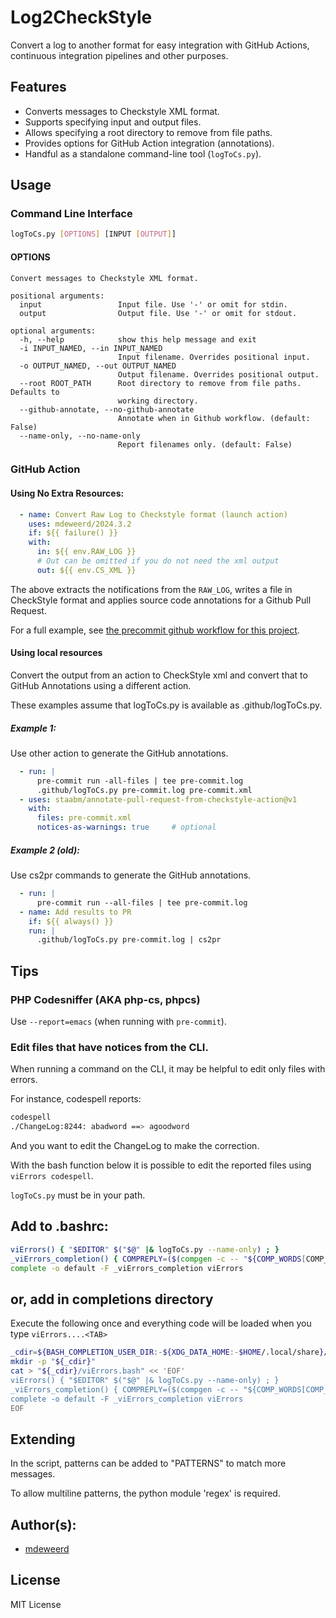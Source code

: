 # Log2CheckStyle

Convert a log to another format for easy integration with GitHub Actions,
continuous integration pipelines and other purposes.

## Features

- Converts messages to Checkstyle XML format.
- Supports specifying input and output files.
- Allows specifying a root directory to remove from file paths.
- Provides options for GitHub Action integration (annotations).
- Handful as a standalone command-line tool (`logToCs.py`).

## Usage

### Command Line Interface

```bash
logToCs.py [OPTIONS] [INPUT [OUTPUT]]
```

#### OPTIONS

```text
Convert messages to Checkstyle XML format.

positional arguments:
  input                 Input file. Use '-' or omit for stdin.
  output                Output file. Use '-' or omit for stdout.

optional arguments:
  -h, --help            show this help message and exit
  -i INPUT_NAMED, --in INPUT_NAMED
                        Input filename. Overrides positional input.
  -o OUTPUT_NAMED, --out OUTPUT_NAMED
                        Output filename. Overrides positional output.
  --root ROOT_PATH      Root directory to remove from file paths. Defaults to
                        working directory.
  --github-annotate, --no-github-annotate
                        Annotate when in Github workflow. (default: False)
  --name-only, --no-name-only
                        Report filenames only. (default: False)
```

### GitHub Action

#### Using No Extra Resources:

```yaml
  - name: Convert Raw Log to Checkstyle format (launch action)
    uses: mdeweerd/2024.3.2
    if: ${{ failure() }}
    with:
      in: ${{ env.RAW_LOG }}
      # Out can be omitted if you do not need the xml output
      out: ${{ env.CS_XML }}
```

The above extracts the notifications from the `RAW_LOG`, writes a file in
CheckStyle format and applies source code annotations for a Github Pull
Request.

For a full example, see
[the precommit github workflow for this project](.github/workflows/pre-commit.yml).

#### Using local resources

Convert the output from an action to CheckStyle xml and convert that to
GitHub Annotations using a different action.

These examples assume that logToCs.py is available as .github/logToCs.py.

##### Example 1:

Use other action to generate the GitHub annotations.

```yaml
  - run: |
      pre-commit run -all-files | tee pre-commit.log
      .github/logToCs.py pre-commit.log pre-commit.xml
  - uses: staabm/annotate-pull-request-from-checkstyle-action@v1
    with:
      files: pre-commit.xml
      notices-as-warnings: true     # optional
```

##### Example 2 (old):

Use cs2pr commands to generate the GitHub annotations.

```yaml
  - run: |
      pre-commit run --all-files | tee pre-commit.log
  - name: Add results to PR
    if: ${{ always() }}
    run: |
      .github/logToCs.py pre-commit.log | cs2pr
```

## Tips

### PHP Codesniffer (AKA php-cs, phpcs)

Use `--report=emacs` (when running with `pre-commit`).

### Edit files that have notices from the CLI.

When running a command on the CLI, it may be helpful to edit only files
with errors.

For instance, codespell reports:

```bash
codespell
./ChangeLog:8244: abadword ==> agoodword
```

And you want to edit the ChangeLog to make the correction.

With the bash function below it is possible to edit the reported files
using `viErrors codespell`.

`logToCs.py` must be in your path.

## Add to .bashrc:

```bash
viErrors() { "$EDITOR" $("$@" |& logToCs.py --name-only) ; }
_viErrors_completion() { COMPREPLY=($(compgen -c -- "${COMP_WORDS[COMP_CWORD]}")); return 0; }
complete -o default -F _viErrors_completion viErrors
```

## or, add in completions directory

Execute the following once and everything code will be loaded when you type
`viErrors....<TAB>`

```bash
_cdir=${BASH_COMPLETION_USER_DIR:-${XDG_DATA_HOME:-$HOME/.local/share}/bash-completion}/completions
mkdir -p "${_cdir}"
cat > "${_cdir}/viErrors.bash" << 'EOF'
viErrors() { "$EDITOR" $("$@" |& logToCs.py --name-only) ; }
_viErrors_completion() { COMPREPLY=($(compgen -c -- "${COMP_WORDS[COMP_CWORD]}")); return 0; }
complete -o default -F _viErrors_completion viErrors
EOF
```

## Extending

In the script, patterns can be added to "PATTERNS" to match more messages.

To allow multiline patterns, the python module 'regex' is required.

## Author(s):

- [mdeweerd]

## License

MIT License

[mdeweerd]: https://github.com/mdeweerd

